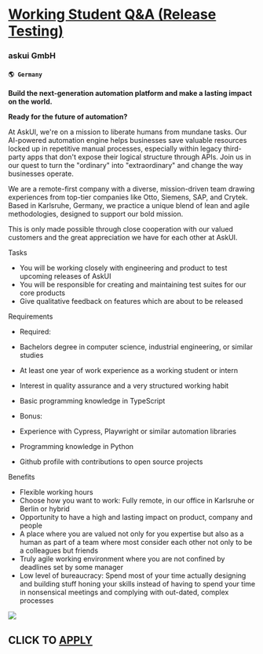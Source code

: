 # [Working Student Q&A (Release Testing)](https://www.remotewlb.com/apply/working-student-q-a-release-testing)  
### askui GmbH  
#### `🌎 Germany`  

**Build the next-generation automation platform and make a lasting impact on the world.**

**Ready for the future of automation?**

At AskUI, we're on a mission to liberate humans from mundane tasks. Our AI-powered automation engine helps businesses save valuable resources locked up in repetitive manual processes, especially within legacy third-party apps that don't expose their logical structure through APIs. Join us in our quest to turn the "ordinary" into "extraordinary" and change the way businesses operate.

We are a remote-first company with a diverse, mission-driven team drawing experiences from top-tier companies like Otto, Siemens, SAP, and Crytek. Based in Karlsruhe, Germany, we practice a unique blend of lean and agile methodologies, designed to support our bold mission.

This is only made possible through close cooperation with our valued customers and the great appreciation we have for each other at AskUI.

Tasks

  * You will be working closely with engineering and product to test upcoming releases of AskUI
  * You will be responsible for creating and maintaining test suites for our core products
  * Give qualitative feedback on features which are about to be released

Requirements

  * Required:

  * Bachelors degree in computer science, industrial engineering, or similar studies

  * At least one year of work experience as a working student or intern

  * Interest in quality assurance and a very structured working habit

  * Basic programming knowledge in TypeScript

  * Bonus:

  * Experience with Cypress, Playwright or similar automation libraries

  * Programming knowledge in Python

  * Github profile with contributions to open source projects

Benefits

  * Flexible working hours
  * Choose how you want to work: Fully remote, in our office in Karlsruhe or Berlin or hybrid
  * Opportunity to have a high and lasting impact on product, company and people
  * A place where you are valued not only for you expertise but also as a human as part of a team where most consider each other not only to be a colleagues but friends
  * Truly agile working environment where you are not confined by deadlines set by some manager
  * Low level of bureaucracy: Spend most of your time actually designing and building stuff honing your skills instead of having to spend your time in nonsensical meetings and complying with out-dated, complex processes

![](https://remotive.com/job/track/1898635/blank.gif?source=public_api)  
## CLICK TO [APPLY](https://www.remotewlb.com/apply/working-student-q-a-release-testing)

